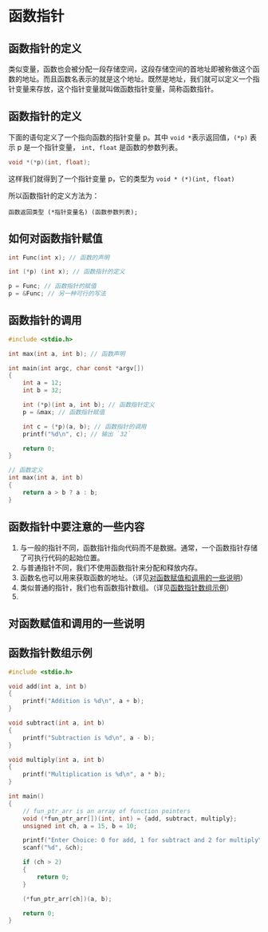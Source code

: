 # 函数指针

## 函数指针的定义

类似变量，函数也会被分配一段存储空间，这段存储空间的首地址即被称做这个函数的地址。而且函数名表示的就是这个地址。既然是地址，我们就可以定义一个指针变量来存放，这个指针变量就叫做函数指针变量，简称函数指针。

## 函数指针的定义

下面的语句定义了一个指向函数的指针变量 p。其中 `void *`表示返回值，`(*p)` 表示 p 是一个指针变量， `int, float` 是函数的参数列表。

```c
void *(*p)(int, float);
```

这样我们就得到了一个指针变量 p，它的类型为 `void * (*)(int, float)`

所以函数指针的定义方法为：

```
函数返回类型 (*指针变量名) (函数参数列表);
```

## 如何对函数指针赋值

```c
int Func(int x); // 函数的声明

int (*p) (int x); // 函数指针的定义

p = Func; // 函数指针的赋值
p = &Func; // 另一种可行的写法
```

## 函数指针的调用

```c
#include <stdio.h>

int max(int a, int b); // 函数声明

int main(int argc, char const *argv[])
{
    int a = 12;
    int b = 32;

    int (*p)(int a, int b); // 函数指针定义
    p = &max; // 函数指针赋值

    int c = (*p)(a, b); // 函数指针的调用
    printf("%d\n", c); // 输出 `32`

    return 0;
}

// 函数定义
int max(int a, int b)
{
    return a > b ? a : b;
}
```

## 函数指针中要注意的一些内容

1. 与一般的指针不同，函数指针指向代码而不是数据。通常，一个函数指针存储了可执行代码的起始位置。
2. 与普通指针不同，我们不使用函数指针来分配和释放内存。
3. 函数名也可以用来获取函数的地址。（详见[对函数赋值和调用的一些说明](#对函数赋值和调用的一些说明)）
4. 类似普通的指针，我们也有函数指针数组。（详见[函数指针数组示例](#函数指针数组示例)）
5. 



## 对函数赋值和调用的一些说明


## 函数指针数组示例

```c
#include <stdio.h>

void add(int a, int b)
{
    printf("Addition is %d\n", a + b);
}

void subtract(int a, int b)
{
    printf("Subtraction is %d\n", a - b);
}

void multiply(int a, int b)
{
    printf("Multiplication is %d\n", a * b);
}

int main()
{
    // fun_ptr_arr is an array of function pointers 
    void (*fun_ptr_arr[])(int, int) = {add, subtract, multiply};
    unsigned int ch, a = 15, b = 10;

    printf("Enter Choice: 0 for add, 1 for subtract and 2 for multiply\n");
    scanf("%d", &ch);

    if (ch > 2)
    {
        return 0;
    }

    (*fun_ptr_arr[ch])(a, b);

    return 0;
}
```
<!-- https://www.geeksforgeeks.org/function-pointer-in-c/ -->